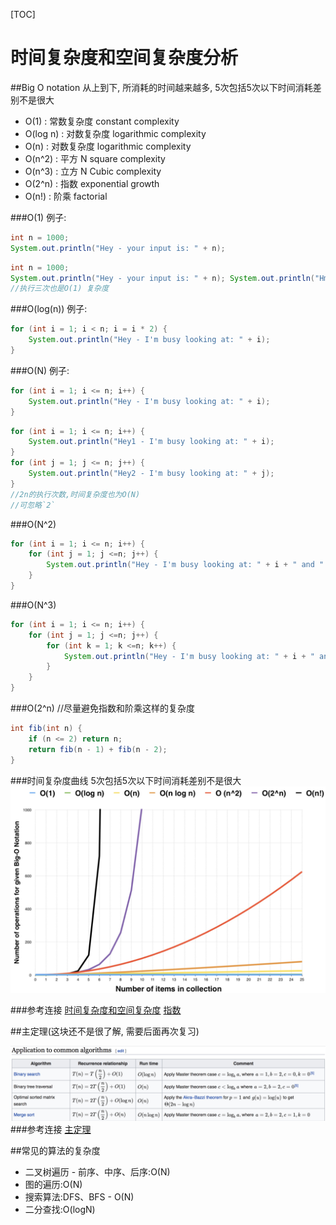 [TOC]

# 时间复杂度和空间复杂度分析
##Big O notation
从上到下, 所消耗的时间越来越多, 5次包括5次以下时间消耗差别不是很大
* O(1) : 常数复杂度  constant complexity
* O(log n) : 对数复杂度  logarithmic complexity
* O(n) : 对数复杂度  logarithmic complexity
* O(n^2) : 平方 N square complexity
* O(n^3) : 立方 N Cubic complexity
* O(2^n) : 指数  exponential growth 
* O(n!) : 阶乘 factorial 

###O(1)
例子:
```java
int n = 1000;
System.out.println("Hey - your input is: " + n);
```

```java
int n = 1000;
System.out.println("Hey - your input is: " + n); System.out.println("Hmm.. I'm doing more stuff with: " + n); System.out.println("And more: " + n);
//执行三次也是O(1) 复杂度
```

###O(log(n))
例子:
```java
for (int i = 1; i < n; i = i * 2) {
	System.out.println("Hey - I'm busy looking at: " + i);
}
```

###O(N)
例子:
```java
for (int i = 1; i <= n; i++) {
	System.out.println("Hey - I'm busy looking at: " + i);
}
```

```java
for (int i = 1; i <= n; i++) {
	System.out.println("Hey1 - I'm busy looking at: " + i);
}
for (int j = 1; j <= n; j++) {
	System.out.println("Hey2 - I'm busy looking at: " + j);
}
//2n的执行次数,时间复杂度也为O(N)
//可忽略`2`
```


###O(N^2)

```java
for (int i = 1; i <= n; i++) { 
	for (int j = 1; j <=n; j++) {
		System.out.println("Hey - I'm busy looking at: " + i + " and " + j);
	} 
}
```

###O(N^3)
```java
for (int i = 1; i <= n; i++) { 
	for (int j = 1; j <=n; j++) {
		for (int k = 1; k <=n; k++) {
			System.out.println("Hey - I'm busy looking at: " + i + " and " + j);
		}
	} 
}
```

###O(2^n)
//尽量避免指数和阶乘这样的复杂度
```java
int fib(int n) {
	if (n <= 2) return n;
	return fib(n - 1) + fib(n - 2);
}
```

###时间复杂度曲线
5次包括5次以下时间消耗差别不是很大![BigONotation](../image/BigONotation.jpg)

###参考连接
[时间复杂度和空间复杂度](https://www.zhihu.com/question/21387264)
[指数](https://www.shuxuele.com/algebra/exponents-logarithms.html)



##主定理(这块还不是很了解, 需要后面再次复习)

![CommonalgorithmsBigO](../image/CommonalgorithmsBigO.jpg)
###参考连接
[主定理](https://zh.wikipedia.org/wiki/主定理)

##常见的算法的复杂度
* 二叉树遍历 - 前序、中序、后序:O(N) 
* 图的遍历:O(N) 
* 搜索算法:DFS、BFS - O(N) 
* 二分查找:O(logN)

